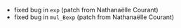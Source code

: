 
* fixed bug in `exp` (patch from Nathanaëlle Courant)
* fixed bug in `mul_Bexp` (patch from Nathanaëlle Courant)

